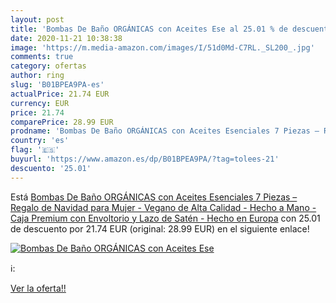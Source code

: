 ```yaml
---
layout: post
title: 'Bombas De Baño ORGÁNICAS con Aceites Ese al 25.01 % de descuento'
date: 2020-11-21 10:38:38
image: 'https://m.media-amazon.com/images/I/51d0Md-C7RL._SL200_.jpg'
comments: true
category: ofertas
author: ring
slug: 'B01BPEA9PA-es'
actualPrice: 21.74 EUR
currency: EUR
price: 21.74
comparePrice: 28.99 EUR
prodname: 'Bombas De Baño ORGÁNICAS con Aceites Esenciales 7 Piezas – Regalo de Navidad para Mujer - Vegano de Alta Calidad - Hecho a Mano - Caja Premium con Envoltorio y Lazo de Satén - Hecho en Europa'
country: 'es'
flag: '🇪🇸'
buyurl: 'https://www.amazon.es/dp/B01BPEA9PA/?tag=tolees-21'
descuento: '25.01'
---
```


Está [Bombas De Baño ORGÁNICAS con Aceites Esenciales 7 Piezas – Regalo de Navidad para Mujer - Vegano de Alta Calidad - Hecho a Mano - Caja Premium con Envoltorio y Lazo de Satén - Hecho en Europa](https://www.amazon.es/dp/B01BPEA9PA/?tag=tolees-21) con 25.01 de descuento por 21.74 EUR (original: 28.99 EUR) en el siguiente enlace!

[![Bombas De Baño ORGÁNICAS con Aceites Ese](https://m.media-amazon.com/images/I/51d0Md-C7RL._SL200_.jpg)](https://www.amazon.es/dp/B01BPEA9PA/?tag=tolees-21)

ℹ️:


[Ver la oferta!!](https://www.amazon.es/dp/B01BPEA9PA/?tag=tolees-21)
